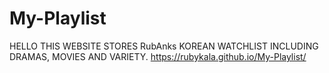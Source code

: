 # My-Playlist
HELLO THIS WEBSITE STORES RubAnks KOREAN WATCHLIST INCLUDING DRAMAS, MOVIES AND VARIETY.
https://rubykala.github.io/My-Playlist/

